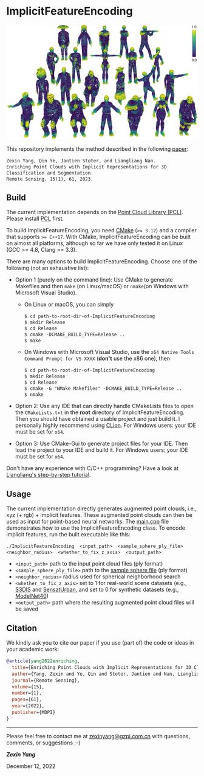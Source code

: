 # ImplicitFeatureEncoding

<p align="center"> 
  <img src="./image/person.jpg">
<p/>

This repository implements the method described in the following [paper](https://www.mdpi.com/2072-4292/15/1/61):
```
Zexin Yang, Qin Ye, Jantien Stoter, and Liangliang Nan. 
Enriching Point Clouds with Implicit Representations for 3D Classification and Segmentation.
Remote Sensing. 15(1), 61, 2023.
```

## Build
The current implementation depends on the [Point Cloud Library (PCL)](https://pointclouds.org).
Please install [PCL](https://pointclouds.org/downloads/#cross-platform) first.

To build ImplicitFeatureEncoding, you need [CMake](https://cmake.org/download/) (`>= 3.12`) and a compiler that supports `>= C++17`.
With CMake, ImplicitFeatureEncoding can be built on almost all platforms,
although so far we have only tested it on Linux (GCC >= 4.8, Clang >= 3.3).

There are many options to build ImplicitFeatureEncoding. Choose one of the following (not an exhaustive list):

- Option 1 (purely on the command line): Use CMake to generate Makefiles and then `make` (on Linux/macOS) or `nmake`(on
  Windows with Microsoft
  Visual Studio).
    - On Linux or macOS, you can simply
      ```
      $ cd path-to-root-dir-of-ImplicitFeatureEncoding
      $ mkdir Release
      $ cd Release
      $ cmake -DCMAKE_BUILD_TYPE=Release ..
      $ make
      ```
    - On Windows with Microsoft Visual Studio, use the `x64 Native Tools Command Prompt for VS XXXX` (**don't** use the
      x86 one), then
      ```
      $ cd path-to-root-dir-of-ImplicitFeatureEncoding
      $ mkdir Release
      $ cd Release
      $ cmake -G "NMake Makefiles" -DCMAKE_BUILD_TYPE=Release ..
      $ nmake
      ```

- Option 2:
  Use any IDE that can directly handle CMakeLists files to open the `CMakeLists.txt` in the **root** directory
  of ImplicitFeatureEncoding.
  Then you should have obtained a usable project and just build it.
  I personally highly recommend using [CLion](https://www.jetbrains.com/clion/).
  For Windows users: your IDE must be set for `x64`.

- Option 3:
  Use CMake-Gui to generate project files for your IDE.
  Then load the project to your IDE and build it.
  For Windows users: your IDE must be set for `x64`.

Don't have any experience with C/C++ programming?
Have a look at <a href="https://github.com/LiangliangNan/Easy3D/blob/main/HowToBuild.md">Liangliang's step-by-step
tutorial</a>.

## Usage
The current implementation directly generates augmented point clouds, i.e., xyz (+ rgb) + implicit features. 
These augmented point clouds can then be used as input for point-based neural networks.
The [main.cpp](./code/main.cpp) file demonstrates how to use the ImplicitFeatureEncoding class.
To encode implicit features, run the built executable like this:
```commandline
./ImplicitFeatureEncoding  <input_path>  <sample_sphere_ply_file>  <neighbor_radius>  <whether_to_fix_z_axis>  <output_path>
```
- `<input_path>` path to the input point cloud files (ply format)
- `<sample_sphere_ply_file>` path to the [sample sphere file](./test_data/sample_spheres) (ply format)
- `<neighbor_radius>` radius used for spherical neighborhood search
- `<whether_to_fix_z_axis>` set to 1 for real-world scene datasets (e.g.,
  [S3DIS](http://buildingparser.stanford.edu/dataset.html) and [SensatUrban](https://github.com/QingyongHu/SensatUrban),
  and set to 0 for synthetic datasets (e.g., [ModelNet40](https://modelnet.cs.princeton.edu/))
- `<output_path>` path where the resulting augmented point cloud files will be saved

## Citation
We kindly ask you to cite our paper if you use (part of) the code or ideas in your academic work:

```bibtex
@article{yang2022enriching,
  title={Enriching Point Clouds with Implicit Representations for 3D Classification and Segmentation},
  author={Yang, Zexin and Ye, Qin and Stoter, Jantien and Nan, Liangliang},
  journal={Remote Sensing},
  volume={15},
  number={1},
  pages={61},
  year={2022},
  publisher={MDPI}
}
```

---------

Please feel free to contact me at [zexinyang@gzpi.com.cn](zexinyang@tongji.edu.cn) with questions, comments, or suggestions ;-)

**_Zexin Yang_**

December 12, 2022
